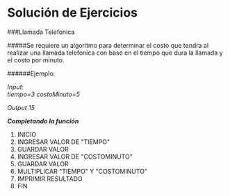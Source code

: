 Solución de Ejercicios
======================
###Llamada Telefonica

#####Se requiere un algoritmo para determinar el costo que tendra al realizar una llamada telefonica con base en el tiempo que dura la llamada y el costo por minuto.

######Ejemplo:  

_Input:_  
_tiempo=3_
_costoMinuto=5_

_Output_
_15_

___Completando la función___


1. INICIO
2. INGRESAR VALOR DE "TIEMPO"
3. GUARDAR VALOR
4. INGRESAR VALOR DE "COSTOMINUTO"
5. GUARDAR VALOR
6. MULTIPLICAR "TIEMPO" Y "COSTOMINUTO"
7. IMPRIMIR RESULTADO
8. FIN


